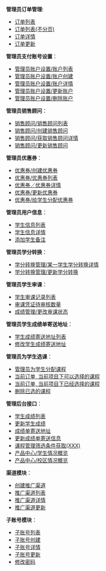 **管理员订单管理**:
- [订单列表](docs/admin/order/admin_order_list.md)
- [订单列表(不分页)](docs/admin/order/admin_none_pagination_order_list.md)
- [订单详情](docs/admin/order/admin_order_detail.md)
- [订单更新](docs/admin/order/admin_order_update.md)

**管理员支付账号设置**：
- [管理员账户设置/账户列表](docs/admin/account_info/account_info_list.md)
- [管理员账户设置/账户创建](docs/admin/account_info/account_info_create.md)
- [管理员账户设置/账户详情](docs/admin/account_info/account_info_detail.md)
- [管理员账户设置/更新账户](docs/admin/account_info/account_info_update.md)
- [管理员账户设置/删除账户](docs/admin/account_info/account_info_delete.md)

**管理员销售顾问**：
- [销售顾问/销售顾问列表](docs/sales_man/sales_man_list.md)
- [销售顾问/创建销售顾问](docs/sales_man/sales_man_create.md)
- [销售顾问/获取销售顾问详情](docs/sales_man/sales_man_detail.md)
- [销售顾问/更新销售顾问](docs/sales_man/sales_man_update.md)

**管理员优惠券**：
- [优惠券/创建优惠券](docs/coupon/coupon_create.md)
- [优惠券/优惠券列表](docs/coupon/coupon_list.md)
- [优惠券／优惠券详情](docs/coupon/coupon_detail.md)
- [优惠券/更新优惠券](docs/coupon/coupon_update.md)
- [优惠券/给学生分配优惠券](docs/coupon/add_coupon.md)

**管理员用户信息**：
- [学生信息列表](docs/admin/user_info/user_info_list.md)
- [学生信息详情](docs/admin/user_info/user_info_detail.md)
- [添加学生备注](docs/admin/user_info/add_remark.md)

**管理员学分转换**：
- [学分转换管理/某一学生学分转换详情](docs/admin/course_credit_switch/course_credit_switch_detail.md)
- [学分转换管理/更新学分转换](docs/admin/course_credit_switch/course_credit_switch_update.md)

**管理员学生审课**：
- [学生审课记录列表](docs/admin/confirm_course/confirm_course.md)
- [审课凭证待审核数量](docs/admin/confirm_course/course_to_confirm_count.md)
- [成绩管理/更改审课状态](docs/admin/confirm_course/confirm_user_course.md)

**管理员学生成绩单寄送地址**：
- [学生成绩寄送地址列表](docs/admin/user_course_address/user_course_address_list.md)
- [修改学生成绩寄送地址](docs/admin/user_course_address/user_course_address_updata.md)

**管理员为学生选课**：
- [管理员为学生分配课程](docs/admin/course/create_user_course.md)
- [当前订单, 当前项目下可以选择的课程](docs/admin/course/available_courses.md)
- [当前订单, 当前项目下已经选择的课程](docs/admin/course/current_courses.md)
- [删除已选的课程](docs/admin/course/user_course_delete.md)

**管理后台接口**：
- [学生成绩列表](docs/admin/scores_list.md)
- [更新学生成绩](docs/admin/user_course/user_course_add_scores.md)
- [成绩单寄送地址](docs/admin/student_score_info.md)
- [更新成绩单寄送信息](docs/admin/student_score_info_update.md)
- [课程管理筛选条件获取(XXX)](docs/admin/user_filter_elements.md)
- [产品中心/学生情况概览](docs/statistics/students_overview.md)
- [产品中心/校区情况概览](docs/statistics/campus_overview.md)


**渠道模块**：
- [创建推广渠道](docs/channel/channel_create.md)
- [推广渠道列表](docs/channel/channel_list.md)
- [推广渠道详情](docs/channel/channel_detail.md)
- [推广渠道更新](docs/channel/channel_update.md)


**子账号模块**：
- [子账号列表](docs/child_user/child_user_list.md)
- [子账号创建](docs/child_user/child_user_create.md)
- [子账号详情](docs/child_user/child_user_detail.md)
- [子账号更新](docs/child_user/child_user_update.md)
- [修改密码](docs/child_user/password_update.md)